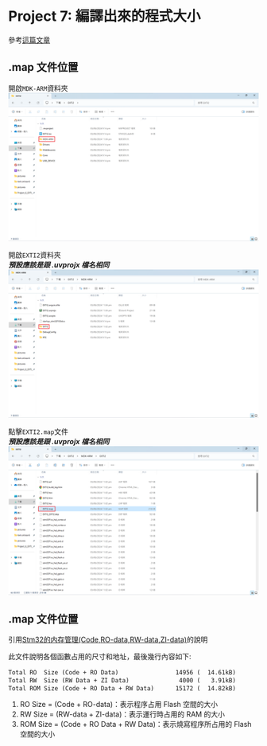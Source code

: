 # Project 7: 編譯出來的程式大小  
參考[這篇文章](https://shatang.github.io/2020/08/22/Stm32%E7%9A%84%E5%86%85%E5%AD%98%E7%AE%A1%E7%90%86-Code-RO-data-RW-data-ZI-data/)  
  
## .map 文件位置  
開啟`MDK-ARM`資料夾  
![1.png](pictures/1.png "1.png")
  
開啟`EXTI2`資料夾  
***預設應該是跟 .uvprojx 檔名相同***  
![2.png](pictures/2.png "2.png")
  
點擊`EXTI2.map`文件  
***預設應該是跟 .uvprojx 檔名相同***  
![3.png](pictures/3.png "3.png")
  
## .map 文件位置  
引用[Stm32的内存管理(Code,RO-data,RW-data,ZI-data)](https://shatang.github.io/2020/08/22/Stm32%E7%9A%84%E5%86%85%E5%AD%98%E7%AE%A1%E7%90%86-Code-RO-data-RW-data-ZI-data/)的說明  
  
此文件說明各個函數占用的尺寸和地址，最後幾行內容如下:  
```text
Total RO  Size (Code + RO Data)                14956 (  14.61kB)
Total RW  Size (RW Data + ZI Data)              4000 (   3.91kB)
Total ROM Size (Code + RO Data + RW Data)      15172 (  14.82kB)
```
  
1. RO Size = (Code + RO-data)：表示程序占用 Flash 空間的大小  
2. RW Size = (RW-data + ZI-data)：表示運行時占用的 RAM 的大小  
3. ROM Size = (Code + RO Data + RW Data)：表示燒寫程序所占用的 Flash 空間的大小  